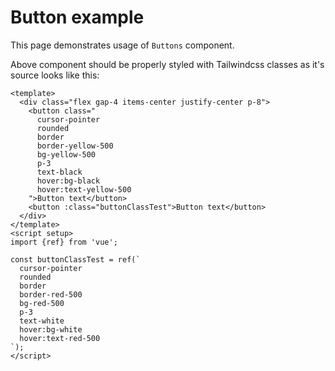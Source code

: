 <script setup>

import Buttons from '../src/components/Buttons.vue'
</script>

# Button example

This page demonstrates usage of `Buttons` component.

<buttons />


Above component should be properly styled with Tailwindcss classes as it's source looks like this:
```vue
<template>
  <div class="flex gap-4 items-center justify-center p-8">
    <button class="
      cursor-pointer
      rounded
      border
      border-yellow-500
      bg-yellow-500
      p-3
      text-black
      hover:bg-black
      hover:text-yellow-500
    ">Button text</button>
    <button :class="buttonClassTest">Button text</button>
  </div>
</template>
<script setup>
import {ref} from 'vue';

const buttonClassTest = ref(`
  cursor-pointer
  rounded
  border
  border-red-500
  bg-red-500
  p-3
  text-white
  hover:bg-white
  hover:text-red-500
`);
</script>
```
